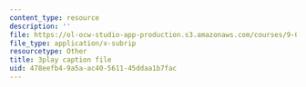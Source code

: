 ```yaml
---
content_type: resource
description: ''
file: https://ol-ocw-studio-app-production.s3.amazonaws.com/courses/9-00sc-introduction-to-psychology-fall-2011/478eefb49a5aac40561145ddaa1b7fac_SjjGiqf96rI.srt
file_type: application/x-subrip
resourcetype: Other
title: 3play caption file
uid: 478eefb4-9a5a-ac40-5611-45ddaa1b7fac
---
```

